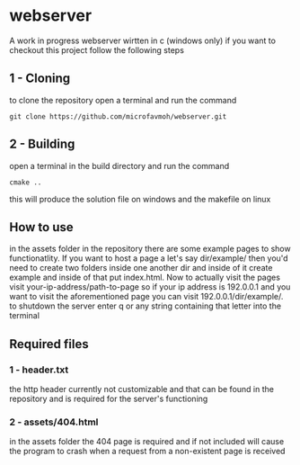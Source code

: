 # webserver
A work in progress webserver wirtten in c (windows only)
if you want to checkout this project follow the following steps
## 1 - Cloning
to clone the repository open a terminal and run the command
```
git clone https://github.com/microfavmoh/webserver.git
```
## 2 - Building
open a terminal in the build directory and run the command
```
cmake ..
```
this will produce the solution file on windows and the makefile on linux 
## How to use
in the assets folder in the repository there are some example pages to show functionatlity.
If you want to host a page a let's say dir/example/ then you'd need to create two folders inside 
one another dir and inside of it create example and inside of that put index.html.
Now to actually visit the pages visit your-ip-address/path-to-page so if your ip address is 192.0.0.1
and you want to visit the aforementioned page you can visit 192.0.0.1/dir/example/. to shutdown the server enter q or any string containing that letter into the terminal
## Required files
### 1 - header.txt
the http header currently not customizable and that can be found in the repository and is required
for the server's functioning
### 2 - assets/404.html
in the assets folder the 404 page is required and if not included will cause the program to crash when a request
from a non-existent page is received